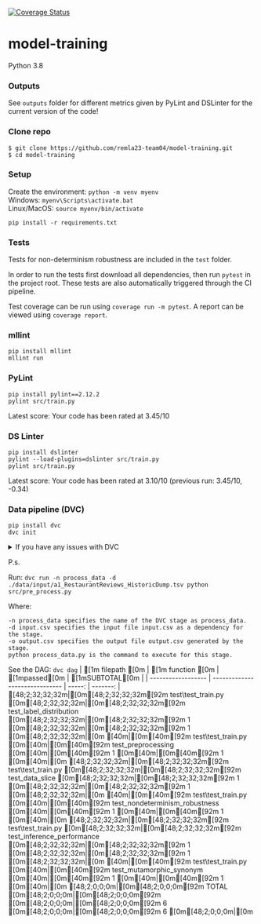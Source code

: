 [![Coverage Status](https://coveralls.io/repos/github/remla23-team04/model-training/badge.svg)](https://coveralls.io/github/remla23-team04/model-training)

# model-training

Python 3.8

### Outputs

See `outputs` folder for different metrics given by PyLint and DSLinter for the current version of the code!

### Clone repo

```
$ git clone https://github.com/remla23-team04/model-training.git
$ cd model-training
```

### Setup

Create the environment: `python -m venv myenv`  
Windows: `myenv\Scripts\activate.bat`  
Linux/MacOS: `source myenv/bin/activate`

```
pip install -r requirements.txt
```

### Tests

Tests for non-determinism robustness are included in the `test` folder.

In order to run the tests first download all dependencies, then run `pytest` in the project root. These tests are also automatically triggered through the CI pipeline.

Test coverage can be run using `coverage run -m pytest`. A report can be viewed using `coverage report`.

### mllint

```
pip install mllint
mllint run
```

### PyLint

```
pip install pylint==2.12.2
pylint src/train.py
```

Latest score: Your code has been rated at 3.45/10

### DS Linter

```
pip install dslinter
pylint --load-plugins=dslinter src/train.py
pylint src/train.py
```

Latest score: Your code has been rated at 3.10/10 (previous run: 3.45/10, -0.34)

### Data pipeline (DVC)

```
pip install dvc
dvc init
```

<details>
  <summary>If you have any issues with DVC</summary>

Incorrect pip version:

```
python -m pip install --upgrade pip
```

fsspec:

```
pip uninstall fsspec
pip install fsspec==2022.7.1
```

</details>

P.s.

Run:
`dvc run -n process_data -d ./data/input/a1_RestaurantReviews_HistoricDump.tsv python src/pre_process.py`

Where:

```
-n process_data specifies the name of the DVC stage as process_data.
-d input.csv specifies the input file input.csv as a dependency for the stage.
-o output.csv specifies the output file output.csv generated by the stage.
python process_data.py is the command to execute for this stage.
```

See the DAG: `dvc dag`
| [1m     filepath     [0m | [1m           function           [0m | [1mpassed[0m | [1mSUBTOTAL[0m |
| ------------------ | ------------------------------ | -----: | -------: |
[48;2;32;32;32m|[0m[48;2;32;32;32m[92m test\test_train.py [0m[48;2;32;32;32m|[0m[48;2;32;32;32m[92m test_label_distribution        [0m[48;2;32;32;32m|[0m[48;2;32;32;32m[92m      1 [0m[48;2;32;32;32m|[0m[48;2;32;32;32m[92m        1 [0m[48;2;32;32;32m|[0m
[40m|[0m[40m[92m test\test_train.py [0m[40m|[0m[40m[92m test_preprocessing             [0m[40m|[0m[40m[92m      1 [0m[40m|[0m[40m[92m        1 [0m[40m|[0m
[48;2;32;32;32m|[0m[48;2;32;32;32m[92m test\test_train.py [0m[48;2;32;32;32m|[0m[48;2;32;32;32m[92m test_data_slice                [0m[48;2;32;32;32m|[0m[48;2;32;32;32m[92m      1 [0m[48;2;32;32;32m|[0m[48;2;32;32;32m[92m        1 [0m[48;2;32;32;32m|[0m
[40m|[0m[40m[92m test\test_train.py [0m[40m|[0m[40m[92m test_nondeterminism_robustness [0m[40m|[0m[40m[92m      1 [0m[40m|[0m[40m[92m        1 [0m[40m|[0m
[48;2;32;32;32m|[0m[48;2;32;32;32m[92m test\test_train.py [0m[48;2;32;32;32m|[0m[48;2;32;32;32m[92m test_inference_performance     [0m[48;2;32;32;32m|[0m[48;2;32;32;32m[92m      1 [0m[48;2;32;32;32m|[0m[48;2;32;32;32m[92m        1 [0m[48;2;32;32;32m|[0m
[40m|[0m[40m[92m test\test_train.py [0m[40m|[0m[40m[92m test_mutamorphic_synonym       [0m[40m|[0m[40m[92m      1 [0m[40m|[0m[40m[92m        1 [0m[40m|[0m
[48;2;0;0;0m|[0m[48;2;0;0;0m[92m TOTAL              [0m[48;2;0;0;0m|[0m[48;2;0;0;0m[92m                                [0m[48;2;0;0;0m|[0m[48;2;0;0;0m[92m      6 [0m[48;2;0;0;0m|[0m[48;2;0;0;0m[92m        6 [0m[48;2;0;0;0m|[0m
